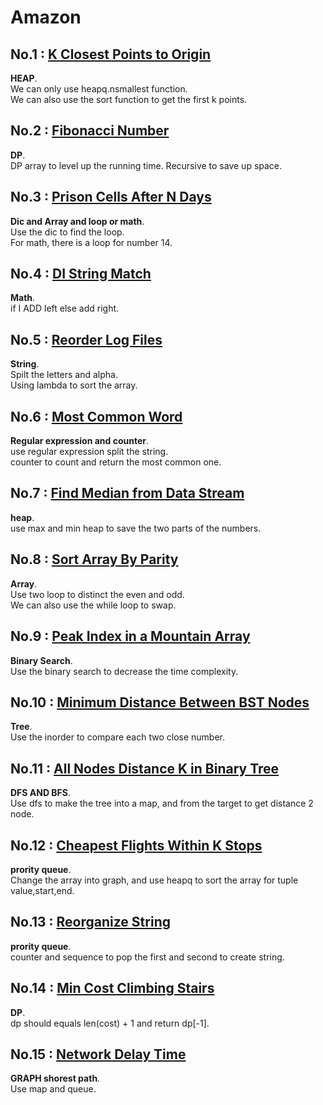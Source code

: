 # Amazon

## No.1 : [K Closest Points to Origin](https://leetcode.com/problems/k-closest-points-to-origin/)  
**HEAP**.  
We can only use heapq.nsmallest function.   
We can also use the sort function to get the first k points.   

## No.2 : [Fibonacci Number](https://leetcode.com/problems/fibonacci-number/)  
**DP**.  
DP array to level up the running time.
Recursive to save up space.

## No.3 : [Prison Cells After N Days](https://leetcode.com/problems/prison-cells-after-n-days/)  
**Dic and Array and loop or math**.  
Use the dic to find the loop.    
For math, there is a loop for number 14.   

## No.4 : [DI String Match](https://leetcode.com/problems/di-string-match/)  
**Math**.  
if I ADD left else add right.    

## No.5 : [Reorder Log Files](https://leetcode.com/problems/reorder-log-files/)  
**String**.  
Spilt the letters and alpha.  
Using lambda to sort the array.   

## No.6 : [Most Common Word](https://leetcode.com/problems/most-common-word/)  
**Regular expression and counter**.  
 use regular expression split the string.   
 counter to count and return the most common one.   
 
 ## No.7 : [Find Median from Data Stream](https://leetcode.com/problems/find-median-from-data-stream/)  
**heap**.  
use max and min heap to save the two parts of the numbers.   

 ## No.8 : [Sort Array By Parity](https://leetcode.com/problems/sort-array-by-parity/)  
**Array**.  
Use two loop to distinct the even and odd.   
We can also use the while loop to swap.   
 
 ## No.9 : [Peak Index in a Mountain Array](https://leetcode.com/problems/peak-index-in-a-mountain-array/)  
**Binary Search**.  
Use the binary search to decrease the time complexity.   

 ## No.10 : [Minimum Distance Between BST Nodes](https://leetcode.com/problems/minimum-distance-between-bst-nodes/)  
**Tree**.  
Use the inorder to compare each two close number.   

 ## No.11 : [All Nodes Distance K in Binary Tree](https://leetcode.com/problems/all-nodes-distance-k-in-binary-tree/)  
**DFS AND BFS**.  
Use dfs to make the tree into a map, and from the target to get distance 2 node.   

 ## No.12 : [Cheapest Flights Within K Stops](https://leetcode.com/problems/cheapest-flights-within-k-stops/)  
**prority queue**.  
Change the array into graph, and use heapq to sort the array for tuple value,start,end.   
 
 ## No.13 : [Reorganize String](https://leetcode.com/problems/reorganize-string/)  
**prority queue**.  
counter and sequence to pop the first and second to create string.   

 ## No.14 : [Min Cost Climbing Stairs](https://leetcode.com/problems/min-cost-climbing-stairs/)  
**DP**.  
dp should equals len(cost) + 1 and return dp[-1].   

 ## No.15 : [Network Delay Time](https://leetcode.com/problems/network-delay-time/)  
**GRAPH shorest path**.  
Use map and queue. 




